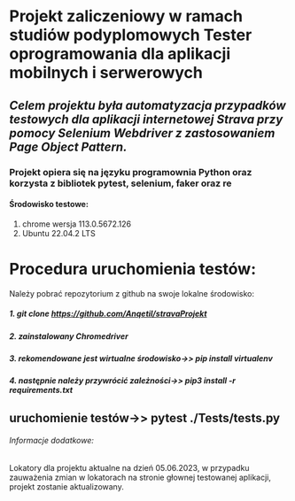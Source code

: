 # **Projekt zaliczeniowy w ramach studiów podyplomowych Tester oprogramowania dla aplikacji mobilnych i serwerowych**


## _Celem projektu była automatyzacja przypadków testowych dla aplikacji internetowej Strava przy pomocy Selenium Webdriver z zastosowaniem Page Object Pattern._



### Projekt opiera się na języku programownia Python oraz korzysta z bibliotek pytest, selenium, faker oraz re

#### Środowisko testowe:
1. chrome wersja 113.0.5672.126
2. Ubuntu 22.04.2 LTS


# Procedura uruchomienia testów:
Należy pobrać repozytorium z github na swoje lokalne środowisko:
##### 1. git clone https://github.com/Anqetil/stravaProjekt
##### 2. zainstalowany Chromedriver
##### 3. rekomendowane jest wirtualne środowisko->> pip install virtualenv
##### 4. następnie należy przywrócić zależności->> pip3 install -r requirements.txt

## uruchomienie testów->>   **pytest ./Tests/tests.py**


###### Informacje dodatkowe:
Lokatory dla projektu aktualne na dzień 05.06.2023, w przypadku zauważenia zmian w lokatorach na stronie głownej testowanej 
aplikacji, projekt zostanie aktualizowany.